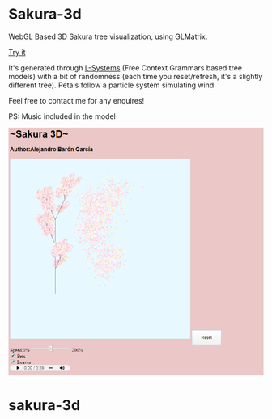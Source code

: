 # Sakura-3d


WebGL Based 3D Sakura tree visualization, using GLMatrix. 

[Try it](https://alejandrobaron.github.io/sakura-3d/)


It's generated through [L-Systems](https://en.wikipedia.org/wiki/L-system) (Free Context Grammars based tree models) with a bit of randomness (each time you reset/refresh, it's a slightly different tree). Petals follow a particle system simulating wind 



Feel free to contact me for any enquires!

PS: Music included in the model

![alt text](template.PNG)


# sakura-3d
